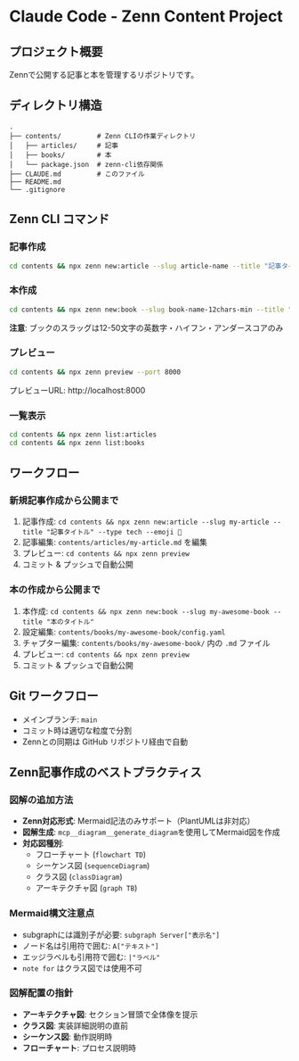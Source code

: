 # Claude Code - Zenn Content Project

## プロジェクト概要
Zennで公開する記事と本を管理するリポジトリです。

## ディレクトリ構造
```
.
├── contents/         # Zenn CLIの作業ディレクトリ
│   ├── articles/     # 記事
│   ├── books/        # 本
│   └── package.json  # zenn-cli依存関係
├── CLAUDE.md         # このファイル
├── README.md
└── .gitignore
```

## Zenn CLI コマンド

### 記事作成
```bash
cd contents && npx zenn new:article --slug article-name --title "記事タイトル" --type tech --emoji 🤖
```

### 本作成
```bash
cd contents && npx zenn new:book --slug book-name-12chars-min --title "本のタイトル"
```
**注意**: ブックのスラッグは12-50文字の英数字・ハイフン・アンダースコアのみ

### プレビュー
```bash
cd contents && npx zenn preview --port 8000
```
プレビューURL: http://localhost:8000

### 一覧表示
```bash
cd contents && npx zenn list:articles
cd contents && npx zenn list:books
```

## ワークフロー

### 新規記事作成から公開まで
1. 記事作成: `cd contents && npx zenn new:article --slug my-article --title "記事タイトル" --type tech --emoji 📝`
2. 記事編集: `contents/articles/my-article.md` を編集
3. プレビュー: `cd contents && npx zenn preview`
4. コミット & プッシュで自動公開

### 本の作成から公開まで
1. 本作成: `cd contents && npx zenn new:book --slug my-awesome-book --title "本のタイトル"`
2. 設定編集: `contents/books/my-awesome-book/config.yaml`
3. チャプター編集: `contents/books/my-awesome-book/` 内の `.md` ファイル
4. プレビュー: `cd contents && npx zenn preview`
5. コミット & プッシュで自動公開

## Git ワークフロー
- メインブランチ: `main`
- コミット時は適切な粒度で分割
- Zennとの同期は GitHub リポジトリ経由で自動

## Zenn記事作成のベストプラクティス

### 図解の追加方法
- **Zenn対応形式**: Mermaid記法のみサポート（PlantUMLは非対応）
- **図解生成**: `mcp__diagram__generate_diagram`を使用してMermaid図を作成
- **対応図種別**: 
  - フローチャート (`flowchart TD`)
  - シーケンス図 (`sequenceDiagram`) 
  - クラス図 (`classDiagram`)
  - アーキテクチャ図 (`graph TB`)

### Mermaid構文注意点
- subgraphには識別子が必要: `subgraph Server["表示名"]`
- ノード名は引用符で囲む: `A["テキスト"]`
- エッジラベルも引用符で囲む: `|"ラベル"`
- `note for` はクラス図では使用不可

### 図解配置の指針
- **アーキテクチャ図**: セクション冒頭で全体像を提示
- **クラス図**: 実装詳細説明の直前
- **シーケンス図**: 動作説明時
- **フローチャート**: プロセス説明時